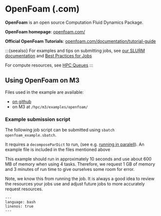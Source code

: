 # OpenFoam (.com)

**OpenFoam** is an open source Computation Fluid Dynamics Package.

**OpenFoam homepage**: [openfoam.com/](https://www.openfoam.com/)

**Official OpenFoam Tutorials**: [openfoam.com/documentation/tutorial-guide](https://www.openfoam.com/documentation/tutorial-guide)


:::{seealso}
For examples and tips on submitting jobs, see [our SLURM documentation](tutorials:slurm) and [Best Practices for Jobs](tutorials:slurm:best_practices)

For compute resources, see [HPC Queues](about:queues)
:::


## Using OpenFoam on M3

Files used in the example are available:

  - [on github](https://github.com/SouthernMethodistUniversity/hpc_docs/tree/main/docs/examples/openfoam)
  - on M3 at `/hpc/m3/examples/openfoam/` 

### Example submission script

The following job script can be submitted using `sbatch openfoam_example.sbatch`.

It requires a `decomposeParDict` to run, (see e.g. [running in paralell](https://doc.cfd.direct/openfoam/user-guide-v12/running-applications-parallel)). An example file is included in the files mentioned above

This example should run in approximately 10 seconds and use about 600 MB of memory when using 4 tasks. 
Therefore, we request 1 GB of memory and 3 minutes of run time to give
ourselves some room for error. 

Note, we know this from running the job. 
It is always a good idea to review the resources your jobs use
and adjust future jobs to more accurately request resources.

```{literalinclude} openfoam_cpu_example.sbatch
---
language: bash
linenos: true
---
```

